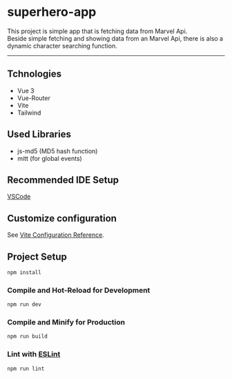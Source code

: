 # superhero-app

This project is simple app that is fetching data from Marvel Api.  
Beside simple fetching and showing data from an Marvel Api, there is also a  dynamic character searching function. 

---

## Tchnologies
- Vue 3
- Vue-Router
- Vite
- Tailwind

## Used Libraries

- js-md5 (MD5 hash function)
- mitt (for global events)



## Recommended IDE Setup

[VSCode](https://code.visualstudio.com/) 

## Customize configuration

See [Vite Configuration Reference](https://vitejs.dev/config/).

## Project Setup

```sh
npm install
```

### Compile and Hot-Reload for Development

```sh
npm run dev
```

### Compile and Minify for Production

```sh
npm run build
```

### Lint with [ESLint](https://eslint.org/)

```sh
npm run lint
```
